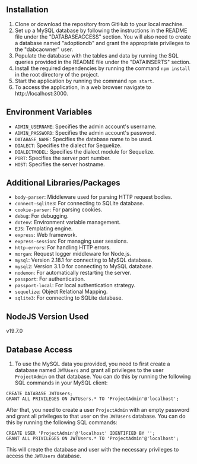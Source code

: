 
## Installation

1. Clone or download the repository from GitHub to your local machine.
2. Set up a MySQL database by following the instructions in the README file under the "DATABASEACCESS" section. You will also need to create a database named "adoptiondb" and grant the appropriate privileges to the "dabcaowner" user.
3. Populate the database with the tables and data by running the SQL queries provided in the README file under the "DATAINSERTS" section.
4. Install the required dependencies by running the command `npm install` in the root directory of the project.
5. Start the application by running the command `npm start`.
6. To access the application, in a web browser navigate to http://localhost:3000.

## Environment Variables

- `ADMIN_USERNAME`: Specifies the admin account's username.
- `ADMIN_PASSWORD`: Specifies the admin account's password.
- `DATABASE_NAME`: Specifies the database name to be used.
- `DIALECT`: Specifies the dialect for Sequelize.
- `DIALECTMODEL`: Specifies the dialect module for Sequelize.
- `PORT`: Specifies the server port number.
- `HOST`: Specifies the server hostname.

## Additional Libraries/Packages

- `body-parser`: Middleware used for parsing HTTP request bodies.
- `connect-sqlite3`: For connecting to SQLite database.
- `cookie-parser`: For parsing cookies.
- `debug`: For debugging.
- `dotenv`: Environment variable management.
- `EJS`: Templating engine.
- `express`: Web framework.
- `express-session`: For managing user sessions.
- `http-errors`: For handling HTTP errors.
- `morgan`: Request logger middleware for Node.js.
- `mysql`: Version 2.18.1 for connecting to MySQL database.
- `mysql2`: Version 3.1.0 for connecting to MySQL database.
- `nodemon`: For automatically restarting the server.
- `passport`: For authentication.
- `passport-local`: For local authentication strategy.
- `sequelize`: Object Relational Mapping.
- `sqlite3`: For connecting to SQLite database.

## NodeJS Version Used

v19.7.0

## Database Access

1.  To use the MySQL data you provided, you need to first create a database named `JWTUsers` and grant all privileges to the user `ProjectAdmin` on that database. You can do this by running the following SQL commands in your MySQL client:

```
CREATE DATABASE JWTUsers;
GRANT ALL PRIVILEGES ON JWTUsers.* TO 'ProjectAdmin'@'localhost';
```

After that, you need to create a user `ProjectAdmin` with an empty password and grant all privileges to that user on the `JWTUsers` database. You can do this by running the following SQL commands:

```
CREATE USER 'ProjectAdmin'@'localhost' IDENTIFIED BY '';
GRANT ALL PRIVILEGES ON JWTUsers.* TO 'ProjectAdmin'@'localhost';
```

This will create the database and user with the necessary privileges to access the `JWTUsers` database.